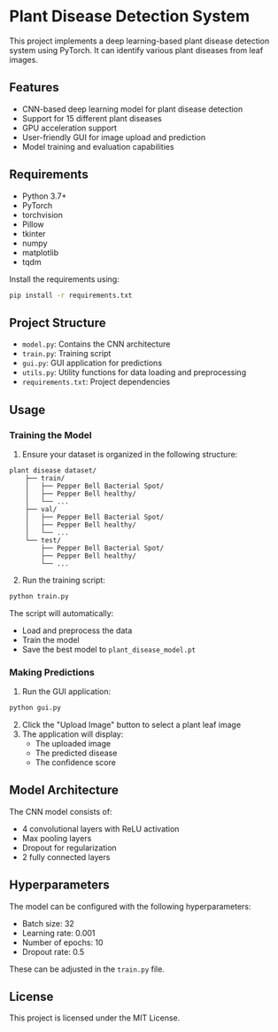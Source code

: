 # Plant Disease Detection System

This project implements a deep learning-based plant disease detection system using PyTorch. It can identify various plant diseases from leaf images.

## Features

- CNN-based deep learning model for plant disease detection
- Support for 15 different plant diseases
- GPU acceleration support
- User-friendly GUI for image upload and prediction
- Model training and evaluation capabilities

## Requirements

- Python 3.7+
- PyTorch
- torchvision
- Pillow
- tkinter
- numpy
- matplotlib
- tqdm

Install the requirements using:
```bash
pip install -r requirements.txt
```

## Project Structure

- `model.py`: Contains the CNN architecture
- `train.py`: Training script
- `gui.py`: GUI application for predictions
- `utils.py`: Utility functions for data loading and preprocessing
- `requirements.txt`: Project dependencies

## Usage

### Training the Model

1. Ensure your dataset is organized in the following structure:
```
plant disease dataset/
    ├── train/
    │   ├── Pepper Bell Bacterial Spot/
    │   ├── Pepper Bell healthy/
    │   └── ...
    ├── val/
    │   ├── Pepper Bell Bacterial Spot/
    │   ├── Pepper Bell healthy/
    │   └── ...
    └── test/
        ├── Pepper Bell Bacterial Spot/
        ├── Pepper Bell healthy/
        └── ...
```

2. Run the training script:
```bash
python train.py
```

The script will automatically:
- Load and preprocess the data
- Train the model
- Save the best model to `plant_disease_model.pt`

### Making Predictions

1. Run the GUI application:
```bash
python gui.py
```

2. Click the "Upload Image" button to select a plant leaf image
3. The application will display:
   - The uploaded image
   - The predicted disease
   - The confidence score

## Model Architecture

The CNN model consists of:
- 4 convolutional layers with ReLU activation
- Max pooling layers
- Dropout for regularization
- 2 fully connected layers

## Hyperparameters

The model can be configured with the following hyperparameters:
- Batch size: 32
- Learning rate: 0.001
- Number of epochs: 10
- Dropout rate: 0.5

These can be adjusted in the `train.py` file.

## License

This project is licensed under the MIT License. 